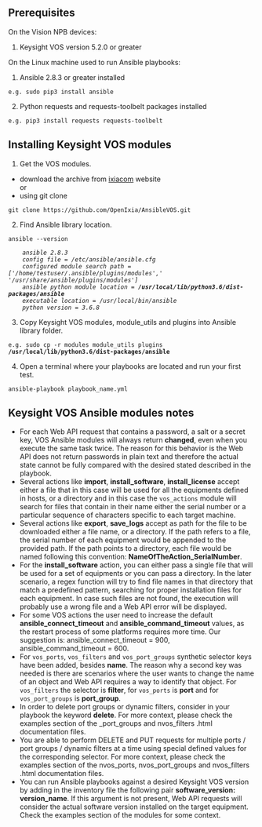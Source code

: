 

## Prerequisites

On the Vision NPB devices:
1. Keysight VOS version 5.2.0 or greater

On the Linux machine used to run Ansible playbooks:
1. Ansible 2.8.3 or greater installed
```
e.g. sudo pip3 install ansible
```
2. Python requests and requests-toolbelt packages installed
```
e.g. pip3 install requests requests-toolbelt
```

## Installing Keysight VOS modules

1. Get the VOS modules.
- download the archive from [ixiacom](https://support.ixiacom.com/support-overview/product-support/downloads-updates) website
<br>or
- using git clone 
```
git clone https://github.com/OpenIxia/AnsibleVOS.git
```
2. Find Ansible library location. 
<pre><code>ansible --version

    <em>ansible 2.8.3</em>
    <em>config file = /etc/ansible/ansible.cfg</em>
    <em>configured module search path = ['/home/testuser/.ansible/plugins/modules',' '/usr/share/ansible/plugins/modules']</em>
    <em>ansible python module location = <b>/usr/local/lib/python3.6/dist-packages/ansible</b></em>
    <em>executable location = /usr/local/bin/ansible</em>
    <em>python version = 3.6.8</em></pre></code>

3. Copy Keysight VOS modules, module_utils and plugins into Ansible library folder.
<pre><code>e.g. sudo cp -r modules module_utils plugins <b>/usr/local/lib/python3.6/dist-packages/ansible</b></pre></code>
4. Open a terminal where your playbooks are located and run your first test. 
```
ansible-playbook playbook_name.yml
```


## Keysight VOS Ansible modules notes

- For each Web API request that contains a password, a salt or a secret key, VOS Ansible modules will always return **changed**, even when you execute the same task twice. The reason for this behavior is the Web API does not return passwords in plain text and therefore the actual state cannot be fully compared with the desired stated described in the playbook.
- Several actions like **import**, **install_software**, **install_license** accept either a file that in this case will be used for all the equipments defined in hosts, or a directory and in this case the `vos_actions` module will search for files that contain in their name either the serial number or a particular sequence of characters specific to each target machine.
- Several actions like **export**, **save_logs** accept as path for the file to be downloaded either a file name, or a directory. If the path refers to a file, the serial number of each equipment would be appended to the provided path. If the path points to a directory, each file would be named following this convention: **NameOfTheAction_SerialNumber**.
- For the **install_software** action, you can either pass a single file that will be used for a set of equipments or you can pass a directory. In the later scenario, a regex function will try to find file names in that directory that match a predefined pattern, searching for proper installation files for each equipment. In case such files are not found, the execution will probably use a wrong file and a Web API error will be displayed.
- For some VOS actions the user need to increase the default **ansible_connect_timeout** and **ansible_command_timeout** values, as the restart process of some platforms requires more time. Our suggestion is: ansible_connect_timeout = 900, ansible_command_timeout = 600.
- For `vos_ports`, `vos_filters` and `vos_port_groups` synthetic selector keys have been added, besides **name**. The reason why a second key was needed is there are scenarios where the user wants to change the name of an object and Web API requires a way to identify that object. For `vos_filters` the selector is **filter**, for `vos_ports` is **port** and for `vos_port_groups` is **port_group**.
- In order to delete port groups or dynamic filters, consider in your playbook the keyword **delete**. For more context, please check the examples section of the 
_port_groups and nvos_filters .html documentation files.
- You are able to perform DELETE and PUT requests for multiple ports / port groups / dynamic filters at a time using special defined values for the corresponding selector. For more context, please check the examples section of the nvos_ports, nvos_port_groups and nvos_filters .html documentation files.
- You can run Ansible playbooks against a desired Keysight VOS version by adding in the inventory file the following pair **software_version: version_name**. If this argument is not present, Web API requests will consider the actual software version installed on the target equipment. Check the examples section of the modules for some context.
